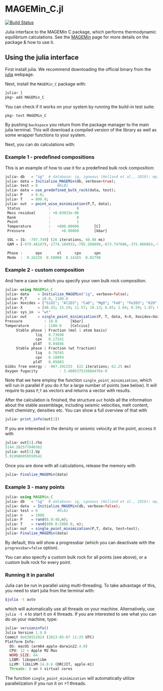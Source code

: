 # MAGEMin_C.jl

[![Build Status](https://github.com/ComputationalThermodynamics/MAGEMin_C.jl/workflows/CI/badge.svg)](https://github.com/ComputationalThermodynamics/MAGEMin_C.jl/actions)


Julia interface to the MAGEMin C package, which performs thermodynamic equilibrium calculations.
See the [MAGEMin](https://github.com/ComputationalThermodynamics/MAGEMin) page for more details on the package & how to use it.

## Using the julia interface
First install julia. We recommend downloading the official binary from the [julia](julialang.org) webpage.

Next, install the `MAGEMin_C` package with:
```julia
julia> ]
pkg> add MAGEMin_C
```
You can check if it works on your system by running the build-in test suite:
```julia
pkg> test MAGEMin_C
```

By pushing `backspace` you return from the package manager to the main julia terminal. This will download a compiled version of the library as well as some wrapper functions to your system.

Next, you can do calculations with:
### Example 1 - predefined compositions
This is an example of how to use it for a predefined bulk rock composition:
```julia
julia> db   = "ig"  # database: ig, igneous (Holland et al., 2018); mp, metapelite (White et al 2014b)
julia> data = Initialize_MAGEMin(db, verbose=true);
julia> test = 0         #KLB1
julia> data = use_predefined_bulk_rock(data, test);
julia> P    = 8.0;
julia> T    = 800.0;
julia> out  = point_wise_minimization(P,T, data);
 Status             :            0
 Mass residual      : +8.03033e-06
 Rank               :            0
 Point              :            1
 Temperature        :   +800.00000       [C]
 Pressure           :     +8.00000       [kbar]

 SOL = [G: -797.749] (26 iterations, 40.98 ms)
 GAM = [-979.481479,-1774.104933,-795.260896,-673.747606,-375.066863,-917.567179,-829.994361,-1023.642804,-257.017193,-1308.294760]

 Phase :      opx       ol      cpx      spn
 Mode  :  0.24229  0.58808  0.14165  0.02798
```

### Example 2 - custom composition
And here a case in which you specify your own bulk rock composition.
```julia
julia> using MAGEMin_C
julia> data    = Initialize_MAGEMin("ig", verbose=false);
julia> P,T     = 10.0, 1100.0
julia> Xoxides = ["SiO2"; "Al2O3"; "CaO"; "MgO"; "FeO"; "Fe2O3"; "K2O"; "Na2O"; "TiO2"; "Cr2O3"; "H2O"];
julia> X       = [48.43; 15.19; 11.57; 10.13; 6.65; 1.64; 0.59; 1.87; 0.68; 0.0; 3.0];
julia> sys_in  = "wt"
julia> out     = single_point_minimization(P, T, data, X=X, Xoxides=Xoxides, sys_in=sys_in)
Pressure          : 10.0      [kbar]
Temperature       : 1100.0    [Celcius]
     Stable phase | Fraction (mol 1 atom basis) 
              liq   0.73698 
              cpx   0.17241 
             pl4T   0.04846 
     Stable phase | Fraction (wt fraction) 
              liq   0.70765 
              cpx   0.18894 
             pl4T   0.05083 
Gibbs free energy : -907.392253  (22 iterations; 62.25 ms)
Oxygen fugacity          : 3.400537515666476e-9
```
Note that we here employ the function `single_point_minimization`, which will run in parallel if you do it for a large number of points (see below). It will require to pass `P`,`T` as vectors and returns a vector with results.

After the calculation is finished, the structure `out` holds all the information about the stable assemblage, including seismic velocities, melt content, melt chemistry, densities etc.
You can show a full overview of that with
```julia
julia> print_info(out[1])
```
If you are interested in the density or seismic velocity at the point,  access it with
```julia
julia> out[1].rho
3144.282577840362
julia> out[1].Vp
5.919986959559542
```
Once you are done with all calculations, release the memory with
```julia
julia> Finalize_MAGEMin(data)
```


### Example 3 - many points

```julia
julia> using MAGEMin_C
julia> db   = "ig"  # database: ig, igneous (Holland et al., 2018); mp, metapelite (White et al 2014b)
julia> data  = Initialize_MAGEMin(db, verbose=false);
julia> test = 0         #KLB1
julia> n    = 1000
julia> P    = rand(8.0:40,n);
julia> T    = rand(800.0:2000.0, n);
julia> out  = single_point_minimization(P,T, data, test=test);
julia> Finalize_MAGEMin(data)
```
By default, this will show a progressbar (which you can deactivate with the `progressbar=false` option).

You can also specify a custom bulk rock for all points (see above), or a custom bulk rock for every point.



### Running it in parallel
Julia can be run in parallel using multi-threading. To take advantage of this, you need to start julia from the terminal with:
```bash
$julia -t auto
```
which will automatically use all threads on your machine. Alternatively, use `julia -t 4` to start it on 4 threads.
If you are interested to see what you can do on your machine, type:
```julia
julia> versioninfo()
Julia Version 1.9.0
Commit 8e630552924 (2023-05-07 11:25 UTC)
Platform Info:
  OS: macOS (arm64-apple-darwin22.4.0)
  CPU: 12 × Apple M2 Max
  WORD_SIZE: 64
  LIBM: libopenlibm
  LLVM: libLLVM-14.0.6 (ORCJIT, apple-m1)
  Threads: 8 on 8 virtual cores
```
The function `single_point_minimization` will automatically utilize parallelization if you run it on >1 threads.
